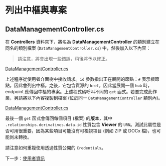 # 列出中樞與專案

## DataManagementController.cs

在 **Controllers** 資料夾下，將名為 **DataManagementController** 的類別建立在同名的類別檔案 (`DataManagementController.cs`) 中，然後加入以下內容：

> 請注意，將會出現一些錯誤，稍後將予以修正。

[DataManagementController.cs](_snippets/viewhubmodels/netcore/DataManagementController.1.cs ':include :type=code csharp')

上述程序從使用者介面樹中接收請求。`id` 參數指出正在展開的節點：`#` 表示根節點，因此會列出中樞。之後，它包含資源的 `href`，因此當展開一個 `hub` 時，endpoint 應傳回中樞的專案。上述程式碼呼叫不同的 `get` 函式。若要完成此作業，另請將以下內容複製到檔案 (位於同一 `DataManagementController` 類別內)。

[DataManagementController.cs](_snippets/viewhubmodels/netcore/DataManagementController.2.cs ':include :type=code csharp')

最後一個 `get` 函式會傳回每個項目 (檔案) 的**版本**，其中 `.relationships.derivatives.data.id` 性質包含 **Viewer** 的 `URN`。測試此屬性是否可用很重要，因為某些項目可能沒有可檢視項目 (例如 ZIP 或 DOCx 檔)，也可能尚未轉換。

請注意如何重複使用透過性質公開的 `Credentials`。

下一步：[使用者資訊](/zh-TW/oauth/user/readme)